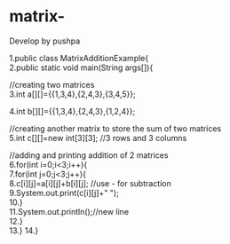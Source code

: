 # matrix-

Develop by pushpa

1.public class MatrixAdditionExample{  
2.public static void main(String args[]){ 
 
//creating two matrices    
3.int a[][]={{1,3,4},{2,4,3},{3,4,5}}; 
   
4.int b[][]={{1,3,4},{2,4,3},{1,2,4}};    
    
//creating another matrix to store the sum of two matrices    
5.int c[][]=new int[3][3];  //3 rows and 3 columns  
    
//adding and printing addition of 2 matrices    
6.for(int i=0;i<3;i++){    
7.for(int j=0;j<3;j++){    
8.c[i][j]=a[i][j]+b[i][j];    //use - for subtraction  
9.System.out.print(c[i][j]+" ");    
10.}    
11.System.out.println();//new line    
12.}    
13.}
14.}  
